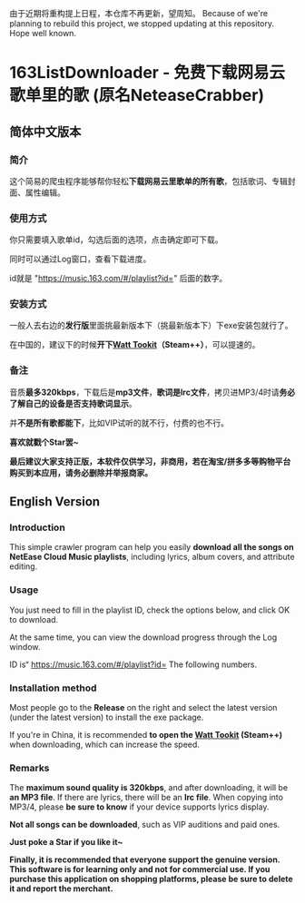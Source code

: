 由于近期将重构提上日程，本仓库不再更新，望周知。 Because of we're planning to rebuild this project, we stopped updating at this repository. Hope well known.

# 163ListDownloader - 免费下载网易云歌单里的歌 (原名NeteaseCrabber)

## 简体中文版本

### 简介

这个简易的爬虫程序能够帮你轻松**下载网易云里歌单的所有歌**，包括歌词、专辑封面、属性编辑。

### 使用方式

你只需要填入歌单id，勾选后面的选项，点击确定即可下载。

同时可以通过Log窗口，查看下载进度。

id就是 "https://music.163.com/#/playlist?id=" 后面的数字。

### 安装方式

一般人去右边的**发行版**里面挑最新版本下（挑最新版本下）下exe安装包就行了。

在中国的，建议下的时候**开下[Watt Tookit](https://steampp.net/)（Steam++）**，可以提速的。

### 备注

音质**最多320kbps**，下载后是**mp3文件**，**歌词是lrc文件**，拷贝进MP3/4时请**务必了解自己的设备是否支持歌词显示**。

并**不是所有歌都能下**，比如VIP试听的就不行，付费的也不行。

**喜欢就戳个Star罢~**

**最后建议大家支持正版，本软件仅供学习，非商用，若在淘宝/拼多多等购物平台购买到本应用，请务必删除并举报商家。**

## English Version

### Introduction

This simple crawler program can help you easily **download all the songs on NetEase Cloud Music playlists**, including lyrics, album covers, and attribute editing.

### Usage

You just need to fill in the playlist ID, check the options below, and click OK to download.

At the same time, you can view the download progress through the Log window.

ID is“ https://music.163.com/#/playlist?id= The following numbers.

### Installation method

Most people go to the **Release** on the right and select the latest version (under the latest version) to install the exe package.

If you're in China, it is recommended **to open the [Watt Tookit](https://steampp.net/) (Steam++)** when downloading, which can increase the speed.

### Remarks

The **maximum sound quality is 320kbps**, and after downloading, it will be **an MP3 file**. If there are lyrics, there will be an **lrc file**. When copying into MP3/4, please **be sure to know** if your device supports lyrics display.

**Not all songs can be downloaded**, such as VIP auditions and paid ones.

**Just poke a Star if you like it~**

**Finally, it is recommended that everyone support the genuine version. This software is for learning only and not for commercial use. If you purchase this application on shopping platforms, please be sure to delete it and report the merchant.**
